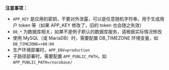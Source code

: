 **注意事项：**

- `APP_KEY` 是应用的密钥，不要对外泄露，可以是任意随机字符串，用于生成用户 token 等（如果 APP_KEY 修改了，旧的 token 也会随之失效）
- `DB_*` 为数据库相关，如果不是例子默认的数据库服务，请根据实际情况修改
- 使用 MySQL（或 MariaDB）时，需要配置 DB_TIMEZONE 环境变量，如 `DB_TIMEZONE=+08:00`
- 生产环境部署时，`APP_ENV=production`
- 子路径部署时，需要配置 `APP_PUBLIC_PATH`，如 `APP_PUBLIC_PATH=/nocobase/`
